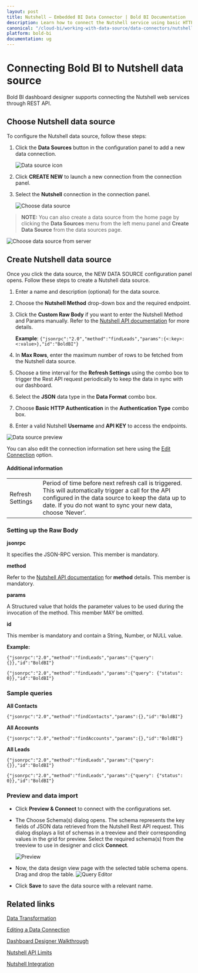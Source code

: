 ```yaml
---
layout: post
title: Nutshell – Embedded BI Data Connector | Bold BI Documentation
description: Learn how to connect the Nutshell service using basic HTTP authentication through REST API endpoint with Bold BI at your server or embedded in your application.
canonical: "/cloud-bi/working-with-data-source/data-connectors/nutshell/"
platform: bold-bi
documentation: ug
---
```


# Connecting Bold BI to Nutshell data source
Bold BI dashboard designer supports connecting the Nutshell web services through REST API.

## Choose Nutshell data source
To configure the Nutshell data source, follow these steps:
1. Click the **Data Sources** button in the configuration panel to add a new data connection.

   ![Data source icon](/static/assets/embedded/working-with-datasource/data-connectors/images/common/DataSourcesIcon.png)

2. Click **CREATE NEW** to launch a new connection from the connection panel.
3. Select the **Nutshell** connection in the connection panel.

   ![Choose data source](/static/assets/embedded/working-with-datasource/data-connectors/images/Nutshell/ChooseDS.PNG)

> **NOTE:**  You can also create a data source from the home page by clicking the **Data Sources** menu from the left menu panel and **Create Data Source** from the data sources page.

   ![Choose data source from server](/static/assets/embedded/working-with-datasource/data-connectors/images/Nutshell/ChooseDS_server.PNG)

## Create Nutshell data source
Once you click the data source, the NEW DATA SOURCE configuration panel opens. Follow these steps to create a Nutshell data source.
1. Enter a name and description (optional) for the data source.
2. Choose the **Nutshell Method** drop-down box and the required endpoint.
3. Click the **Custom Raw Body** if you want to enter the Nutshell Method and Params manually. Refer to the [Nutshell API documentation](https://developers.nutshell.com/#http-post-api) for more details.

    **Example**: `{"jsonrpc":"2.0","method":"findLeads","params":{<:key>:<:value>},"id":"BoldBI"}`

4. In **Max Rows**, enter the maximum number of rows to be fetched from the Nutshell data source.
5. Choose a time interval for the **Refresh Settings** using the combo box to trigger the Rest API request periodically to keep the data in sync with our dashboard.
6. Select the **JSON** data type in the **Data Format** combo box.
7. Choose **Basic HTTP Authentication** in the **Authentication Type** combo box.
8. Enter a valid Nutshell **Username** and **API KEY** to access the endpoints.

![Data source preview](/static/assets/embedded/working-with-datasource/data-connectors/images/Nutshell/DataSourcesView.png.PNG)

You can also edit the connection information set here using the [Edit Connection](/embedded-bi/working-with-data-source/editing-a-data-connection/) option.

#### Additional information
<table width="600">
<tr>
<td>
Refresh Settings
</td>
<td>
Period of time before next refresh call is triggered. This will automatically trigger a call for the API configured in the data source to keep the data up to date. If you do not want to sync your new data, choose ‘Never’.
</td>
</tr>
</table>

### Setting up the Raw Body

**jsonrpc**

It specifies the JSON-RPC version. This member is mandatory.

**method**

Refer to the [Nutshell API documentation](https://developers.nutshell.com/#http-post-api) for **method** details. This member is mandatory.

**params**

A Structured value that holds the parameter values to be used during the invocation of the method. This member MAY be omitted.

**id**

This member is mandatory and contain a String, Number, or NULL value.

**Example:** 

`{"jsonrpc":"2.0","method":"findLeads","params":{"query": {}},"id":"BoldBI"}`

`{"jsonrpc":"2.0","method":"findLeads","params":{"query": {"status": 0}},"id":"BoldBI"}`

### Sample queries

**All Contacts**

`{"jsonrpc":"2.0","method":"findContacts","params":{},"id":"BoldBI"}`

**All Accounts**

`{"jsonrpc":"2.0","method":"findAccounts","params":{},"id":"BoldBI"}`

**All Leads**

`{"jsonrpc":"2.0","method":"findLeads","params":{"query": {}},"id":"BoldBI"}`

`{"jsonrpc":"2.0","method":"findLeads","params":{"query": {"status": 0}},"id":"BoldBI"}`

### Preview and data import
* Click **Preview & Connect** to connect with the configurations set.
* The Choose Schema(s) dialog opens. The schema represents the key fields of JSON data retrieved from the Nutshell Rest API request. This dialog displays a list of schemas in a treeview and their corresponding values in the grid for preview. Select the required schema(s) from the treeview to use in designer and click **Connect**.

   ![Preview](/static/assets/embedded/working-with-datasource/data-connectors/images/common/Preview.png)

* Now, the data design view page with the selected table schema opens. Drag and drop the table.
   ![Query Editor](/static/assets/embedded/working-with-datasource/data-connectors/images/common/QueryEditor.png)

* Click **Save** to save the data source with a relevant name.

## Related links
[Data Transformation](/embedded-bi/working-with-data-source/transforming-data/joining-table/)

[Editing a Data Connection](/embedded-bi/working-with-data-source/editing-a-data-connection/)   

[Dashboard Designer Walkthrough](/embedded-bi/getting-started/quick-start/)

[Nutshell API Limits](https://developers.nutshell.com/#rate-limits)

[Nutshell Integration](https://www.boldbi.com/integrations/nutshell)